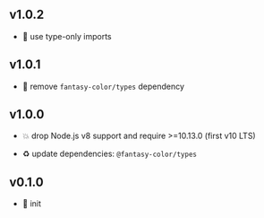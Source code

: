 ## v1.0.2

* 🐞 use type-only imports

## v1.0.1

* 🐞 remove `fantasy-color/types` dependency

## v1.0.0

* 💥 drop Node.js v8 support and require >=10.13.0 (first v10 LTS)

* ♻️ update dependencies: `@fantasy-color/types`

## v0.1.0

* 🐣 init
